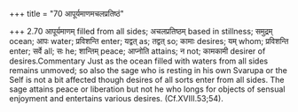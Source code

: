 +++
title = "70 आपूर्यमाणमचलप्रतिष्ठं"

+++
2.70 आपूर्यमाणम् filled from all sides; अचलप्रतिष्ठम् based in
stillness; समुद्रम् ocean; आपः water; प्रविशन्ति enter; यद्वत् as;
तद्वत् so; कामाः desires; यम् whom; प्रविशन्ति enter; सर्वे all; सः he;
शान्तिम् peace; आप्नोति attains; न not; कामकामी desirer of
desires.Commentary Just as the ocean filled with waters from all sides
remains unmoved; so also the sage who is resting in his own Svarupa or
the Self is not a bit affected though desires of all sorts enter from
all sides. The sage attains peace or liberation but not he who longs for
objects of sensual enjoyment and entertains various desires.
(Cf.XVIII.53;54).

